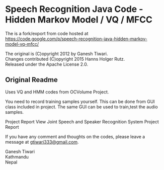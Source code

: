 # Speech Recognition Java Code - Hidden Markov Model / VQ / MFCC

The is a fork/export from code hosted at https://code.google.com/p/speech-recognition-java-hidden-markov-model-vq-mfcc/

The original is (C)opyright 2012 by Ganesh Tiwari.<br>
Changes contributed (C)opyright 2015 Hanns Holger Rutz.<br>
Released under the Apache License 2.0.

## Original Readme

Uses VQ and HMM codes from OCVolume Project.

You need to record training samples yourself. This can be done from GUI class included in project. The same GUI can be used to train,test the audio samples.

Project Report View Joint Speech and Speaker Recognition System Project Report

If you have any comment and thoughts on the codes, please leave a message at gtiwari333@gmail.com.

Ganesh Tiwari<br>
Kathmandu<br>
Nepal 
